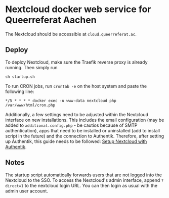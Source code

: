 # Nextcloud docker web service for Queerreferat Aachen
The Nextcloud should be accessible at `cloud.queerreferat.ac`.

## Deploy
To deploy Nextcloud, make sure the Traefik reverse proxy is already running.
Then simply run
```
sh startup.sh
```
To run CRON jobs, run `crontab -e` on the host system and paste the following
line:
```
*/5 * * * * docker exec -u www-data nextcloud php /var/www/html/cron.php
```
Additionally, a few settings need to be adjusted within the Nextcloud interface
on new installations. This includes the email configuration (may be added to
`additional.config.php` - be cautios because of SMTP authentication), apps that
need to be installed or uninstalled (add to install script in the future) and
the connection to Authentik. Therefore, after setting up Authentik, this guide
needs to be followed: [Setup Nextcloud with
Authentik](https://goauthentik.io/integrations/services/nextcloud/).

## Notes
The startup script automatically forwards users that are not logged into the
Nextcloud to the SSO. To access the Nextcloud's admin interface, append
`?direct=1` to the nextcloud login URL. You can then login as usual with the
admin user account.